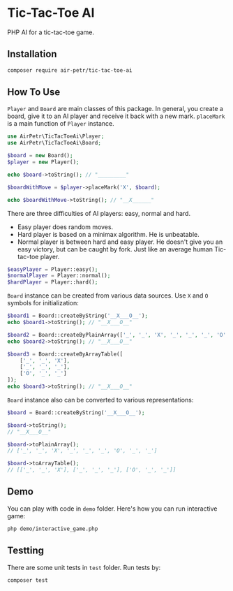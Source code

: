 # Tic-Tac-Toe AI

PHP AI for a tic-tac-toe game.

## Installation

```bash
composer require air-petr/tic-tac-toe-ai
```

## How To Use

`Player` and `Board` are main classes of this package. In general, you create a board, give it to an AI player and receive it back with a new mark. `placeMark` is a main function of `Player` instance.

```php
use AirPetr\TicTacToeAi\Player;
use AirPetr\TicTacToeAi\Board;

$board = new Board();
$player = new Player();

echo $board->toString(); // "_________"

$boardWithMove = $player->placeMark('X', $board);

echo $boardWithMove->toString(); // "__X______"
```

There are three difficulties of AI players: easy, normal and hard.
- Easy player does random moves. 
- Hard player is based on a minimax algorithm. He is unbeatable.
- Normal player is between hard and easy player. He doesn't give you an easy victory, but can be caught by fork. Just like an average human Tic-tac-toe player.

```php
$easyPlayer = Player::easy();
$normalPlayer = Player::normal();
$hardPlayer = Player::hard();
```

`Board` instance can be created from various data sources. Use `X` and `O` symbols for initialization:

```php
$board1 = Board::createByString('__X___O__');
echo $board1->toString(); // "__X___O__"

$board2 = Board::createByPlainArray(['_', '_', 'X', '_', '_', '_', 'O', '_', '_']);
echo $board2->toString(); // "__X___O__"

$board3 = Board::createByArrayTable([
    ['_', '_', 'X'],
    ['_', '_', '_'],
    ['O', '_', '_']
]);
echo $board3->toString(); // "__X___O__"
```

`Board` instance also can be converted to various representations:

```php
$board = Board::createByString('__X___O__');

$board->toString();
// "__X___O__"

$board->toPlainArray();
// ['_', '_', 'X', '_', '_', '_', 'O', '_', '_']

$board->toArrayTable();
// [['_', '_', 'X'], ['_', '_', '_'], ['O', '_', '_']]
```

## Demo

You can play with code in `demo` folder. Here's how you can run interactive game:

```bash
php demo/interactive_game.php
```

## Testting

There are some unit tests in `test` folder. Run tests by:

``` bash
composer test
```
